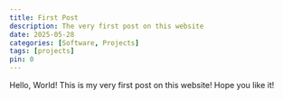 ```yaml
---
title: First Post
description: The very first post on this website
date: 2025-05-28
categories: [Software, Projects]
tags: [projects]
pin: 0
---
```

Hello, World! This is my very first post on this website! Hope you like it!
